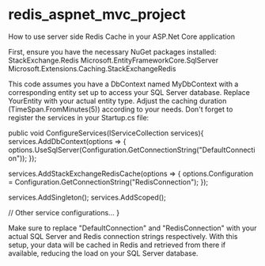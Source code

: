 # redis_aspnet_mvc_project

How to use server side Redis Cache in your ASP.Net Core application

First, ensure you have the necessary NuGet packages installed: StackExchange.Redis Microsoft.EntityFrameworkCore.SqlServer Microsoft.Extensions.Caching.StackExchangeRedis

This code assumes you have a DbContext named MyDbContext with a corresponding entity set up to access your SQL Server database. Replace YourEntity with your actual entity type. Adjust the caching duration (TimeSpan.FromMinutes(5)) according to your needs. Don't forget to register the services in your Startup.cs file:

public void ConfigureServices(IServiceCollection services){ services.AddDbContext(options => { options.UseSqlServer(Configuration.GetConnectionString("DefaultConnection")); });

services.AddStackExchangeRedisCache(options =>
{
    options.Configuration = Configuration.GetConnectionString("RedisConnection");
});

services.AddSingleton<RedisCacheService>();
services.AddScoped<DataService>();

// Other service configurations...
}

Make sure to replace "DefaultConnection" and "RedisConnection" with your actual SQL Server and Redis connection strings respectively. With this setup, your data will be cached in Redis and retrieved from there if available, reducing the load on your SQL Server database.
